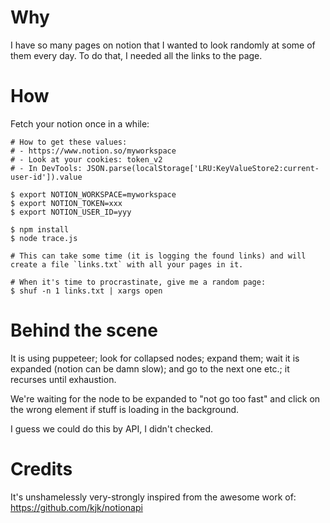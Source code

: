 # Why

I have so many pages on notion that I wanted to look randomly at some of them every day. To do that, I needed all the links to the page.

# How

Fetch your notion once in a while:

```
# How to get these values:
# - https://www.notion.so/myworkspace
# - Look at your cookies: token_v2
# - In DevTools: JSON.parse(localStorage['LRU:KeyValueStore2:current-user-id']).value

$ export NOTION_WORKSPACE=myworkspace
$ export NOTION_TOKEN=xxx
$ export NOTION_USER_ID=yyy

$ npm install
$ node trace.js

# This can take some time (it is logging the found links) and will create a file `links.txt` with all your pages in it.
```

```
# When it's time to procrastinate, give me a random page:
$ shuf -n 1 links.txt | xargs open
```

# Behind the scene

It is using puppeteer; look for collapsed nodes; expand them; wait it is expanded (notion can be damn slow); and go to the next one etc.; it recurses until exhaustion.

We're waiting for the node to be expanded to "not go too fast" and click on the wrong element if stuff is loading in the background.

I guess we could do this by API, I didn't checked.

# Credits

It's unshamelessly very-strongly inspired from the awesome work of: https://github.com/kjk/notionapi
